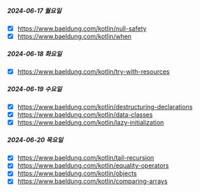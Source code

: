 ##### 2024-06-17 월요일
- [x] https://www.baeldung.com/kotlin/null-safety
- [x] https://www.baeldung.com/kotlin/when
##### 2024-06-18 화요일
- [x] https://www.baeldung.com/kotlin/try-with-resources
##### 2024-06-19 수요일
- [x] https://www.baeldung.com/kotlin/destructuring-declarations
- [x] https://www.baeldung.com/kotlin/data-classes 
- [x] https://www.baeldung.com/kotlin/lazy-initialization
##### 2024-06-20 목요일
- [x] https://www.baeldung.com/kotlin/tail-recursion
- [x] https://www.baeldung.com/kotlin/equality-operators
- [x] https://www.baeldung.com/kotlin/objects
- [x] https://www.baeldung.com/kotlin/comparing-arrays
